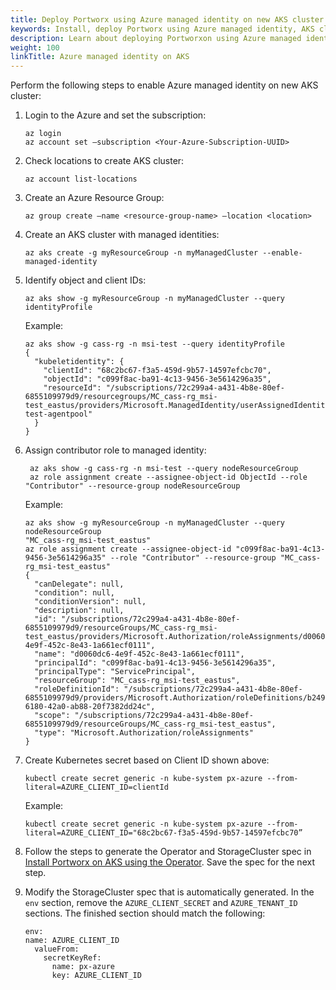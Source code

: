 ```yaml
---
title: Deploy Portworx using Azure managed identity on new AKS cluster
keywords: Install, deploy Portworx using Azure managed identity, AKS cluster, Azure Kubernetes Service, Kubernetes, k8s
description: Learn about deploying Portworxon using Azure managed identity on new AKS cluster.
weight: 100
linkTitle: Azure managed identity on AKS
---
```


Perform the following steps to enable Azure managed identity on new AKS cluster:

1. Login to the Azure and set the subscription:

    ```text
    az login
    az account set –subscription <Your-Azure-Subscription-UUID>
    ```

2. Check locations to create AKS cluster:

    ```text
    az account list-locations
    ```

3. Create an Azure Resource Group:

    ```text
    az group create –name <resource-group-name> –location <location>
    ```

4. Create an AKS cluster with managed identities:

    ```text
    az aks create -g myResourceGroup -n myManagedCluster --enable-managed-identity
    ```

5. Identify object and client IDs:

    ```text
    az aks show -g myResourceGroup -n myManagedCluster --query identityProfile
    ```

    Example:

    ```text
    az aks show -g cass-rg -n msi-test --query identityProfile
    {
      "kubeletidentity": {
        "clientId": "68c2bc67-f3a5-459d-9b57-14597efcbc70",
        "objectId": "c099f8ac-ba91-4c13-9456-3e5614296a35",
        "resourceId": "/subscriptions/72c299a4-a431-4b8e-80ef-6855109979d9/resourcegroups/MC_cass-rg_msi-test_eastus/providers/Microsoft.ManagedIdentity/userAssignedIdentities/msi-test-agentpool"
      }
    }
    ```

6. Assign contributor role to managed identity:

    ```text
     az aks show -g cass-rg -n msi-test --query nodeResourceGroup
     az role assignment create --assignee-object-id ObjectId --role "Contributor" --resource-group nodeResourceGroup
    ```

    Example:

    ```text
    az aks show -g myResourceGroup -n myManagedCluster --query nodeResourceGroup
    "MC_cass-rg_msi-test_eastus"
    az role assignment create --assignee-object-id "c099f8ac-ba91-4c13-9456-3e5614296a35" --role "Contributor" --resource-group "MC_cass-rg_msi-test_eastus"
    {
      "canDelegate": null,
      "condition": null,
      "conditionVersion": null,
      "description": null,
      "id": "/subscriptions/72c299a4-a431-4b8e-80ef-6855109979d9/resourceGroups/MC_cass-rg_msi-test_eastus/providers/Microsoft.Authorization/roleAssignments/d0060dc6-4e9f-452c-8e43-1a661ecf0111",
      "name": "d0060dc6-4e9f-452c-8e43-1a661ecf0111",
      "principalId": "c099f8ac-ba91-4c13-9456-3e5614296a35",
      "principalType": "ServicePrincipal",
      "resourceGroup": "MC_cass-rg_msi-test_eastus",
      "roleDefinitionId": "/subscriptions/72c299a4-a431-4b8e-80ef-6855109979d9/providers/Microsoft.Authorization/roleDefinitions/b24988ac-6180-42a0-ab88-20f7382dd24c",
      "scope": "/subscriptions/72c299a4-a431-4b8e-80ef-6855109979d9/resourceGroups/MC_cass-rg_msi-test_eastus",
      "type": "Microsoft.Authorization/roleAssignments"
    } 
    ```

7. Create Kubernetes secret based on Client ID shown above:

    ```text
    kubectl create secret generic -n kube-system px-azure --from-literal=AZURE_CLIENT_ID=clientId
    ```

    Example:

    ```text
    kubectl create secret generic -n kube-system px-azure --from-literal=AZURE_CLIENT_ID="68c2bc67-f3a5-459d-9b57-14597efcbc70”
    ```

8. Follow the steps to generate the Operator and StorageCluster spec in [Install Portworx on AKS using the Operator](/portworx-install-with-kubernetes/cloud/azure/aks/deploy-px-operator/). Save the spec for the next step.

9. Modify the StorageCluster spec that is automatically generated. In the `env` section, remove the `AZURE_CLIENT_SECRET` and `AZURE_TENANT_ID` sections. The finished section should match the following: 

    ```text
    env:
    name: AZURE_CLIENT_ID
      valueFrom:
        secretKeyRef:
          name: px-azure
          key: AZURE_CLIENT_ID
    ```
